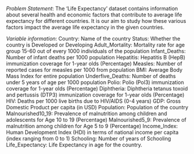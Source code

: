 *Problem Statement*:
The ‘Life Expectancy’ dataset contains information about several health and economic factors that contribute to average life expectancy for different countries. It is our aim to study how these 
various factors impact the average life expectancy in the given countries.

*Variable information*:
Country: Name of the country
Status: Whether the country is Developed or Developing
Adult_Mortality: Mortality rate for age group 15-60 out of every 1000 individuals of the population
Infant_Deaths: Number of infant deaths per 1000 population
Hepatitis: Hepatitis B (HepB) immunization coverage for 1-year olds (Percentage)
Measles: Number of reported cases for measles per 1000 from population
BMI: Average Body Mass Index for entire population
Underfive_Deaths: Number of deaths under 5 years of age per 1000 population
Polio: Polio (Pol3) immunization coverage for 1-year olds (Percentage)
Diphtheria: Diphtheria tetanus toxoid and pertussis (DTP3) immunization coverage for 1-year olds (Percentage)
HIV: Deaths per 1000 live births due to HIV/AIDS (0-4 years)
GDP: Gross Domestic Product per capita (in USD)
Population: Population of the country
Malnourished10_19: Prevalence of malnutrition among children and adolescents for Age 10 to 19 (Percentage)
Malnourished5_9: Prevalence of malnutrition among children for Age 5 to 9 (Percentage)
Income_Index: Human Development Index (HDI) in terms of national income per capita (index ranging from 0 to 1)
Schooling: Number of years of Schooling
Life_Expectancy: Life Expectancy in age for the country.
